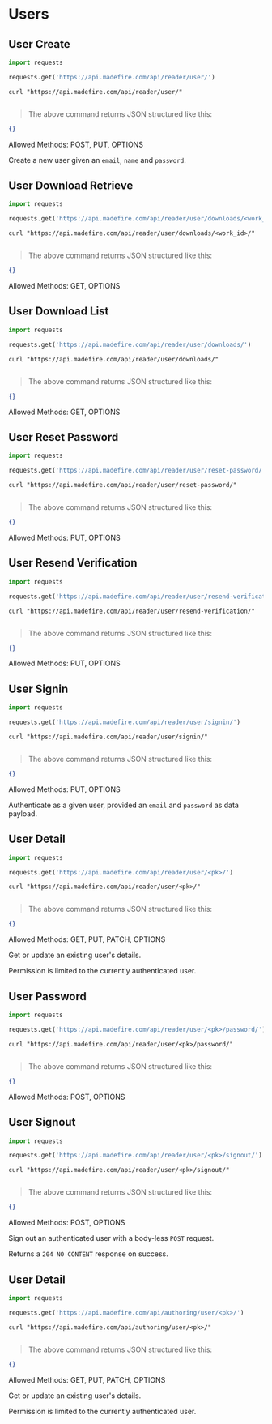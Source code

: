 # Users

## User Create

```python
import requests

requests.get('https://api.madefire.com/api/reader/user/')
```

```shell
curl "https://api.madefire.com/api/reader/user/"
```

```javascript
```

> The above command returns JSON structured like this:

```json
{}
```

Allowed Methods: POST, PUT, OPTIONS

Create a new user given an `email`, `name` and `password`.
## User Download Retrieve

```python
import requests

requests.get('https://api.madefire.com/api/reader/user/downloads/<work_id>/')
```

```shell
curl "https://api.madefire.com/api/reader/user/downloads/<work_id>/"
```

```javascript
```

> The above command returns JSON structured like this:

```json
{}
```

Allowed Methods: GET, OPTIONS


## User Download List

```python
import requests

requests.get('https://api.madefire.com/api/reader/user/downloads/')
```

```shell
curl "https://api.madefire.com/api/reader/user/downloads/"
```

```javascript
```

> The above command returns JSON structured like this:

```json
{}
```

Allowed Methods: GET, OPTIONS


## User Reset Password

```python
import requests

requests.get('https://api.madefire.com/api/reader/user/reset-password/')
```

```shell
curl "https://api.madefire.com/api/reader/user/reset-password/"
```

```javascript
```

> The above command returns JSON structured like this:

```json
{}
```

Allowed Methods: PUT, OPTIONS


## User Resend Verification

```python
import requests

requests.get('https://api.madefire.com/api/reader/user/resend-verification/')
```

```shell
curl "https://api.madefire.com/api/reader/user/resend-verification/"
```

```javascript
```

> The above command returns JSON structured like this:

```json
{}
```

Allowed Methods: PUT, OPTIONS


## User Signin

```python
import requests

requests.get('https://api.madefire.com/api/reader/user/signin/')
```

```shell
curl "https://api.madefire.com/api/reader/user/signin/"
```

```javascript
```

> The above command returns JSON structured like this:

```json
{}
```

Allowed Methods: PUT, OPTIONS

Authenticate as a given user, provided an `email` and `password` as data payload.
## User Detail

```python
import requests

requests.get('https://api.madefire.com/api/reader/user/<pk>/')
```

```shell
curl "https://api.madefire.com/api/reader/user/<pk>/"
```

```javascript
```

> The above command returns JSON structured like this:

```json
{}
```

Allowed Methods: GET, PUT, PATCH, OPTIONS

Get or update an existing user's details.

Permission is limited to the currently authenticated user.
## User Password

```python
import requests

requests.get('https://api.madefire.com/api/reader/user/<pk>/password/')
```

```shell
curl "https://api.madefire.com/api/reader/user/<pk>/password/"
```

```javascript
```

> The above command returns JSON structured like this:

```json
{}
```

Allowed Methods: POST, OPTIONS


## User Signout

```python
import requests

requests.get('https://api.madefire.com/api/reader/user/<pk>/signout/')
```

```shell
curl "https://api.madefire.com/api/reader/user/<pk>/signout/"
```

```javascript
```

> The above command returns JSON structured like this:

```json
{}
```

Allowed Methods: POST, OPTIONS

Sign out an authenticated user with a body-less `POST` request.

Returns a `204 NO CONTENT` response on success.
## User Detail

```python
import requests

requests.get('https://api.madefire.com/api/authoring/user/<pk>/')
```

```shell
curl "https://api.madefire.com/api/authoring/user/<pk>/"
```

```javascript
```

> The above command returns JSON structured like this:

```json
{}
```

Allowed Methods: GET, PUT, PATCH, OPTIONS

Get or update an existing user's details.

Permission is limited to the currently authenticated user.
